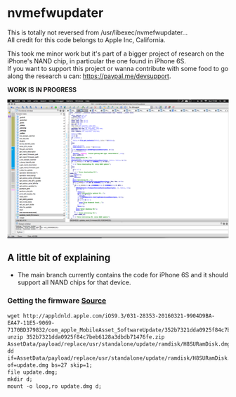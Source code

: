 # nvmefwupdater

This is totally not reversed from /usr/libexec/nvmefwupdater...   
All credit for this code belongs to Apple Inc, California.

This took me minor work but it's part of a bigger project of research on the iPhone's NAND chip, in particular the one found in iPhone 6S.  
If you want to support this project or wanna contribute with some food to go along the research u can: https://paypal.me/devsupport.

**WORK IS IN PROGRESS**

![Current state of RE](img/Screen%20Shot%202020-12-13%20at%2017.02.29.png)

## A little bit of explaining
- The main branch currently contains the code for iPhone 6S and it should support all NAND chips for that device.  


### Getting the firmware [Source](http://https://jaytaylor.com/notes/node/1479404824000.html)
```
wget http://appldnld.apple.com/iOS9.3/031-28353-20160321-9904D9BA-EA47-11E5-9069-7170BD379832/com_apple_MobileAsset_SoftwareUpdate/352b7321dda0925f84c7beb6128a3dbdb71476fe.zip;
unzip 352b7321dda0925f84c7beb6128a3dbdb71476fe.zip AssetData/payload/replace/usr/standalone/update/ramdisk/H8SURamDisk.dmg;
dd if=AssetData/payload/replace/usr/standalone/update/ramdisk/H8SURamDisk.dmg of=update.dmg bs=27 skip=1;
file update.dmg;
mkdir d;
mount -o loop,ro update.dmg d;

```
